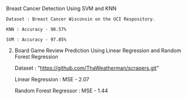   Breast Cancer Detection Using SVM and KNN
    
    Dataset : Breast Cancer Wisconsin on the UCI Respository.
    
    KNN : Accuracy - 98.57% 
    
    SVM : Accuracy - 97.85% 
 
2)  Board Game Review Prediction Using Linear Regression and Random Forest Regression

    Dataset : "https://github.com/ThaWeatherman/scrapers.git"
    
    Linear Regression : MSE - 2.07
    
    Random Forest Regressor : MSE - 1.44
                     
                     

